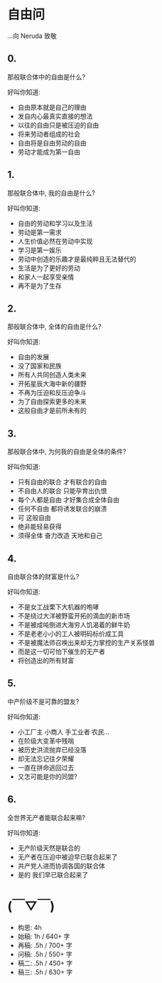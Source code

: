 # 自由问
…向 Neruda 致敬

## 0.

那般联合体中的自由是什么?

好叫你知道: 

- 自由原本就是自己的理由
- 发自内心最真实直接的想法
- 以往的自由只是被压迫的自由
- 将来劳动者组成的社会
- 自由将是自由劳动的自由
- 劳动才能成为第一自由

## 1.

那般联合体中, 我的自由是什么? 

好叫你知道: 

- 自由的劳动和学习以及生活
- 劳动是第一需求
- 人生价值必然在劳动中实现
- 学习是第一娱乐 
- 劳动中创造的乐趣才是最纯粹且无法替代的
- 生活是为了更好的劳动
- 和家人一起享受亲情
- 再不是为了生存

## 2.

那般联合体中, 全体的自由是什么? 

好叫你知道: 

- 自由的发展 
- 没了国家和民族 
- 所有人共同创造人类未来 
- 开拓星辰大海中新的疆野 
- 不再为压迫和反压迫争斗 
- 为了自由探索更多的未来 
- 这般自由才是前所未有的 

## 3.

那般联合体中, 为何我的自由是全体的条件? 

好叫你知道: 

- 只有自由的联合 才有联合的自由
- 不自由人的联合 只能孕育出仇恨
- 每个人都是自由 才好集合成全体自由
- 任何不自由 都将诱发联合的崩溃
- 可 这般自由 
- 绝非能轻易获得
- 须得全体 奋力改造 天地和自己

## 4.

自由联合体的财富是什么?

好叫你知道: 

- 不是女工战栗下大机器的咆哮
- 不是绕过大洋被野蛮开拓的滴血的新市场
- 不是被成吨倒进大海穷人饥渴着的鲜牛奶
- 不是老老小小的工人被明码标价成工具
- 不是被魔法师召唤出来却无力掌控的生产关系怪兽
- 而是这一切可怕下催生的无产者
- 将创造出的所有财富

## 5.

中产阶级不是可靠的盟友? 

好叫你知道: 

- 小工厂主 小商人 手工业者 农民… 
- 在阶级大变革中残喘 
- 被历史洪流抛弃已经没落
- 却无法忘记往夕荣耀 
- 一直在拼命逃回过去 
- 又怎可能是你的同盟? 

## 6.

全世界无产者能联合起来嘛? 

好叫你知道: 

- 无产阶级天然是联合的 
- 无产者在压迫中被迫早已联合起来了 
- 共产党人进而协调各国的联合体 
- 是的 我们早已联合起来了 


# (￣▽￣)

- 构思: 4h
- 始稿: 1h / 640+ 字
- 再稿: .5h / 700+ 字
- 问稿: .5h / 550+ 字
- 稿二: .5h / 450+ 字
- 稿三: .5h / 630+ 字